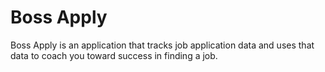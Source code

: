 # Boss Apply
Boss Apply is an application that tracks job application data and uses that data to coach you toward success in finding a job.
